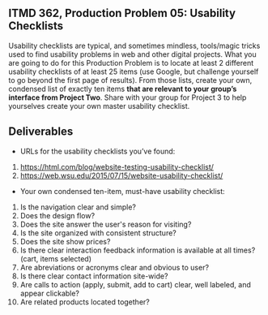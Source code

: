 ## ITMD 362, Production Problem 05: Usability Checklists

Usability checklists are typical, and sometimes mindless, tools/magic tricks used to find usability
problems in web and other digital projects. What you are going to do for this Production Problem is
to locate at least 2 different usability checklists of at least 25 items (use Google, but challenge
yourself to go beyond the first page of results). From those lists, create your own, condensed list
of exactly ten items **that are relevant to your group’s interface from Project Two**. Share with
your group for Project 3 to help yourselves create your own master usability checklist.

## Deliverables

* URLs for the usability checklists you’ve found:

1. https://html.com/blog/website-testing-usability-checklist/
2. https://web.wsu.edu/2015/07/15/website-usability-checklist/

* Your own condensed ten-item, must-have usability checklist:

1. Is the navigation clear and simple?
2. Does the design flow?
3. Does the site answer the user's reason for visiting?
4. Is the site organized with consistent structure?
5. Does the site show prices?
6. Is there clear interaction feedback information is available at all times? (cart, items selected)
7. Are abreviations or acronyms clear and obvious to user?
8. Is there clear contact information site-wide?
9. Are calls to action (apply, submit, add to cart) clear, well labeled, and appear clickable?
10. Are related products located together?
